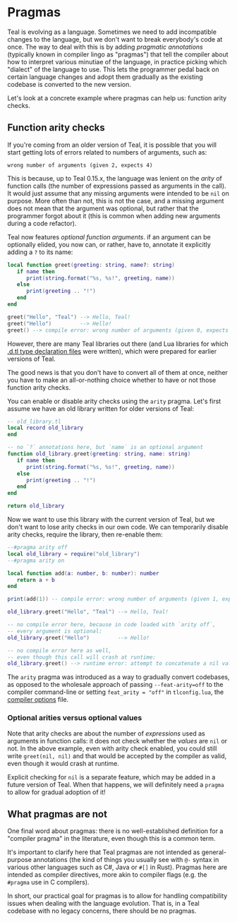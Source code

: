 # Pragmas

Teal is evolving as a language. Sometimes we need to add incompatible changes
to the language, but we don't want to break everybody's code at once. The way
to deal with this is by adding _pragmatic annotations_ (typically known in
compiler lingo as "pragmas") that tell the compiler about how to interpret
various minutiae of the language, in practice picking which "dialect" of the
language to use. This lets the programmer pedal back on certain language
changes and adopt them gradually as the existing codebase is converted to the
new version.

Let's look at a concrete example where pragmas can help us: function arity
checks.

## Function arity checks

If you're coming from an older version of Teal, it is possible that you will
start getting lots of errors related to numbers of arguments, such as:

```
wrong number of arguments (given 2, expects 4)
```

This is because, up to Teal 0.15.x, the language was lenient on the _arity_ of
function calls (the number of expressions passed as arguments in the call). It
would just assume that any missing arguments were intended to be `nil` on
purpose. More often than not, this is not the case, and a missing argument
does not mean that the argument was optional, but rather that the programmer
forgot about it (this is common when adding new arguments during a code
refactor).

Teal now features _optional function arguments_. if an argument can be
optionally elided, you now can, or rather, have to, annotate it explicitly
adding a `?` to its name:

```lua
local function greet(greeting: string, name?: string)
   if name then
      print(string.format("%s, %s!", greeting, name))
   else
      print(greeting .. "!")
   end
end

greet("Hello", "Teal") --> Hello, Teal!
greet("Hello")         --> Hello!
greet() --> compile error: wrong number of arguments (given 0, expects at least 1 and at most 2)
```

However, there are many Teal libraries out there (and Lua libraries for which
[.d.tl type declaration files](declaration_files.md) were written), which were
prepared for earlier versions of Teal.

The good news is that you don't have to convert all of them at once, neither
you have to make an all-or-nothing choice whether to have or not those
function arity checks.

You can enable or disable arity checks using the `arity` pragma. Let's first
assume we have an old library written for older versions of Teal:

```lua
-- old_library.tl
local record old_library
end

-- no `?` annotations here, but `name` is an optional argument
function old_library.greet(greeting: string, name: string)
   if name then
      print(string.format("%s, %s!", greeting, name))
   else
      print(greeting .. "!")
   end
end

return old_library
```

Now we want to use this library with the current version of Teal, but we don't
want to lose arity checks in our own code. We can temporarily disable arity
checks, require the library, then re-enable them:

```lua
--#pragma arity off
local old_library = require("old_library")
--#pragma arity on

local function add(a: number, b: number): number
   return a + b
end

print(add(1)) -- compile error: wrong number of arguments (given 1, expects 2)

old_library.greet("Hello", "Teal") --> Hello, Teal!

-- no compile error here, because in code loaded with `arity off`,
-- every argument is optional:
old_library.greet("Hello")         --> Hello!

-- no compile error here as well,
-- even though this call will crash at runtime:
old_library.greet() --> runtime error: attempt to concatenate a nil value (local 'greeting')
```

The `arity` pragma was introduced as a way to gradually convert codebases, as
opposed to the wholesale approach of passing `--feat-arity=off` to the
compiler command-line or setting `feat_arity = "off"` in `tlconfig.lua`, the
[compiler options](compiler_options.md) file.

### Optional arities versus optional values

Note that arity checks are about the number of _expressions_ used as arguments
in function calls: it does not check whether the _values_ are `nil` or not.
In the above example, even with arity check enabled, you could still write
`greet(nil, nil)` and that would be accepted by the compiler as valid,
even though it would crash at runtime.

Explicit checking for `nil` is a separate feature, which may be added in a
future version of Teal. When that happens, we will definitely need a `pragma`
to allow for gradual adoption of it!

## What pragmas are not

One final word about pragmas: there is no well-established definition for a
"compiler pragma" in the literature, even though this is a common term.

It's important to clarify here that Teal pragmas are not intended as
general-purpose annotations (the kind of things you usually see with `@-`
syntax in various other languages such as C#, Java or `#[]` in Rust). Pragmas
here are intended as compiler directives, more akin to compiler flags (e.g.
the `#pragma` use in C compilers).

In short, our practical goal for pragmas is to allow for handling
compatibility issues when dealing with the language evolution. That is, in a
Teal codebase with no legacy concerns, there should be no pragmas.
